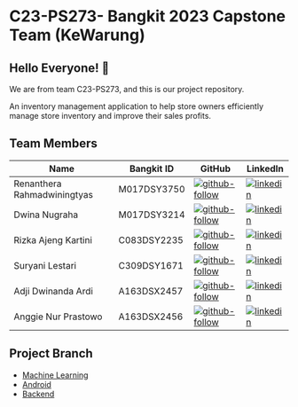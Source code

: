 # C23-PS273- Bangkit 2023 Capstone Team (KeWarung)

## Hello Everyone! :wave:

We are from team C23-PS273, and this is our project repository.

An inventory management application to help store owners efficiently manage store inventory and improve their sales profits.

## Team Members
| Name | Bangkit ID | GitHub | LinkedIn |
| ------ | ------ | ------ | ------ |
| Renanthera Rahmadwiningtyas | M017DSY3750| [![github-follow][github-shield]][github-rena] | [![linkedin][linkedin-shield]][linkedin-rena] |
| Dwina Nugraha| M017DSY3214  | [![github-follow][github-shield]][github-dwina] | [![linkedin][linkedin-shield]][linkedin-dwina] |
| Rizka Ajeng Kartini | C083DSY2235 | [![github-follow][github-shield]][github-ajeng] | [![linkedin][linkedin-shield]][linkedin-ajeng] |
| Suryani Lestari| C309DSY1671 | [![github-follow][github-shield]][github-suryani] | [![linkedin][linkedin-shield]][linkedin-suryani] |
| Adji Dwinanda Ardi | A163DSX2457 | [![github-follow][github-shield]][github-adji] | [![linkedin][linkedin-shield]][linkedin-adji] |
| Anggie Nur Prastowo | A163DSX2456 | [![github-follow][github-shield]][github-anggie] | [![linkedin][linkedin-shield]][linkedin-anggie] |

## Project Branch
- [Machine Learning][github-kewarung-ml]
- [Android][github-kewarung-android]
- [Backend][github-kewarung-backend]




[//]: # (LINKS)

[github-kewarung-ml]: https://github.com/KeWarung/KeWarung-ML
[github-kewarung-android]: https://github.com/KeWarung/kewarung-android
[github-kewarung-backend]: https://github.com/KeWarung/KeWarung-Backend

[github-shield]: https://img.shields.io/badge/github-0077B5?style=for-the-badge&logo=github&logoColor=white

[github-adji]: https://github.com/wordcode21
[github-anggie]: https://github.com/Anggie2305
[github-ajeng]: https://github.com/dwinanugraha22
[github-suryani]: https://github.com/sles1401
[github-dwina]: https://github.com/dwinanugraha22
[github-rena]: https://github.com/renanthera216


[linkedin-shield]: https://img.shields.io/badge/LinkedIn-0077B5?style=for-the-badge&logo=linkedin&logoColor=white

[linkedin-adji]: https://www.linkedin.com/in/adji-dwinanda-ardi/
[linkedin-anggie]: https://www.linkedin.com/in/anggie-nur-prastowo-06b5a9271/
[linkedin-ajeng]: https://www.linkedin.com/in/rizka-ajeng-kartini-574249181/
[linkedin-suryani]: https://www.linkedin.com/in/suryani-lestari/
[linkedin-dwina]: www.linkedin.com/in/dwinanugraha
[linkedin-rena]: https://www.linkedin.com/in/renanthera-rahmadwiningtyas-5a3b291b0/
